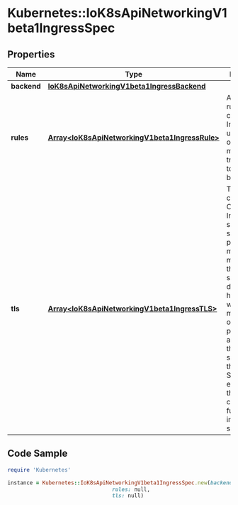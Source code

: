 # Kubernetes::IoK8sApiNetworkingV1beta1IngressSpec

## Properties

Name | Type | Description | Notes
------------ | ------------- | ------------- | -------------
**backend** | [**IoK8sApiNetworkingV1beta1IngressBackend**](IoK8sApiNetworkingV1beta1IngressBackend.md) |  | [optional] 
**rules** | [**Array&lt;IoK8sApiNetworkingV1beta1IngressRule&gt;**](IoK8sApiNetworkingV1beta1IngressRule.md) | A list of host rules used to configure the Ingress. If unspecified, or no rule matches, all traffic is sent to the default backend. | [optional] 
**tls** | [**Array&lt;IoK8sApiNetworkingV1beta1IngressTLS&gt;**](IoK8sApiNetworkingV1beta1IngressTLS.md) | TLS configuration. Currently the Ingress only supports a single TLS port, 443. If multiple members of this list specify different hosts, they will be multiplexed on the same port according to the hostname specified through the SNI TLS extension, if the ingress controller fulfilling the ingress supports SNI. | [optional] 

## Code Sample

```ruby
require 'Kubernetes'

instance = Kubernetes::IoK8sApiNetworkingV1beta1IngressSpec.new(backend: null,
                                 rules: null,
                                 tls: null)
```


